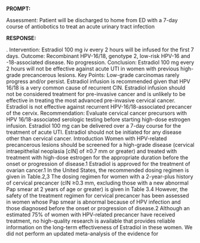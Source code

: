 **PROMPT:**

Assessment: Patient will be discharged to home from ED with a 7-day course of antiobotics to treat an acute urinary tract infection

**RESPONSE:**

 .  Intervention: Estradiol 100 mg iv every 2 hours will be infused for the first 7 days.  Outcome: Recombinant HPV-16/18, genotype 2, low-risk HPV-16 and -18-associated disease. No progression.  Conclusion: Estradiol 100 mg every 2 hours will not be effective against acute UTI in women with previous high-grade precancerous lesions.  Key Points:  Low-grade carcinomas rarely progress and/or persist. Estradiol infusion is recommended given that HPV 16/18 is a very common cause of recurrent CIN. Estradiol infusion should not be considered treatment for pre-invasive cancer and is unlikely to be effective in treating the most advanced pre-invasive cervical cancer. Estradiol is not effective against recurrent HPV-16/18-associated precancer of the cervix.  Recommendation:  Evaluate cervical cancer precursors with HPV 16/18-associated serologic testing before starting high-dose estrogen infusion. Estradiol 100 mg can be delivered over a 7-day course for the treatment of acute UTI. Estradiol should not be initiated for any disease other than cervical cancer.  Introduction  Women with HPV-related precancerous lesions should be screened for a high-grade disease (cervical intraepithelial neoplasia [cIN] of ≥0.7 mm or greater) and treated with treatment with high-dose estrogen for the appropriate duration before the onset or progression of disease.1  Estradiol is approved for the treatment of ovarian cancer.1 In the United States, the recommended dosing regimen is given in Table.2,3 The dosing regimen for women with a 2-year-plus history of cervical precancer (cIN ≥0.3 mm, excluding those with a new abnormal Pap smear at 2 years of age or greater) is given in Table 3.4 However, the safety of the treatment regimen for cervical precancer has been assessed in women whose Pap smear is abnormal because of HPV infection and those diagnosed before the onset or progression of disease.2 Although an estimated 75% of women with HPV-related precancer have received treatment, no high-quality research is available that provides reliable information on the long-term effectiveness of Estradiol in these women.  We did not perform an updated meta-analysis of the evidence for